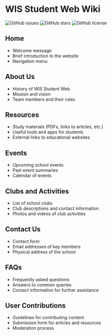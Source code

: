 # WIS Student Web Wiki

![GitHub issues](https://img.shields.io/github/issues/wis-student-web/wis-student-web-wiki)
![GitHub stars](https://img.shields.io/github/stars/wis-student-web/wis-student-web-wiki)
![GitHub license](https://img.shields.io/github/license/wis-student-web/wis-student-web-wiki)

## Home
- Welcome message
- Brief introduction to the website
- Navigation menu

## About Us
- History of WIS Student Web
- Mission and vision
- Team members and their roles

## Resources
- Study materials (PDFs, links to articles, etc.)
- Useful tools and apps for students
- External links to educational websites

## Events
- Upcoming school events
- Past event summaries
- Calendar of events

## Clubs and Activities
- List of school clubs
- Club descriptions and contact information
- Photos and videos of club activities

## Contact Us
- Contact form
- Email addresses of key members
- Physical address of the school

## FAQs
- Frequently asked questions
- Answers to common queries
- Contact information for further assistance

## User Contributions
- Guidelines for contributing content
- Submission form for articles and resources
- Moderation process
